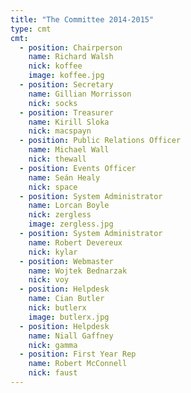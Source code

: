 ```yaml
---
title: "The Committee 2014-2015"
type: cmt
cmt:
  - position: Chairperson
    name: Richard Walsh
    nick: koffee
    image: koffee.jpg
  - position: Secretary
    name: Gillian Morrisson
    nick: socks
  - position: Treasurer
    name: Kirill Sloka
    nick: macspayn
  - position: Public Relations Officer
    name: Michael Wall
    nick: thewall
  - position: Events Officer
    name: Seán Healy
    nick: space
  - position: System Administrator
    name: Lorcan Boyle
    nick: zergless
    image: zergless.jpg
  - position: System Administrator
    name: Robert Devereux
    nick: kylar
  - position: Webmaster
    name: Wojtek Bednarzak
    nick: voy
  - position: Helpdesk
    name: Cian Butler
    nick: butlerx
    image: butlerx.jpg
  - position: Helpdesk
    name: Niall Gaffney
    nick: gamma
  - position: First Year Rep
    name: Robert McConnell
    nick: faust
---
```

